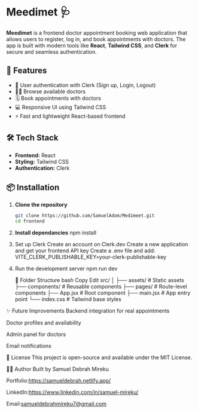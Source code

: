 # Meedimet 🩺

**Meedimet** is a frontend doctor appointment booking web application that allows users to register, log in, and book appointments with doctors. The app is built with modern tools like **React**, **Tailwind CSS**, and **Clerk** for secure and seamless authentication.

## 🚀 Features

- 🔐 User authentication with Clerk (Sign up, Login, Logout)
- 🧑‍⚕️ Browse available doctors
- 🗓️ Book appointments with doctors
- 💻 Responsive UI using Tailwind CSS
- ⚡ Fast and lightweight React-based frontend

## 🛠️ Tech Stack

- **Frontend:** React
- **Styling:** Tailwind CSS
- **Authentication:** Clerk


## 📦 Installation

1. **Clone the repository**

   ```bash
   git clone https://github.com/SamuelAdom/Medimeet.git
   cd frontend
2. **Install dependancies**
   npm install
   
3. Set up Clerk
   Create an account on Clerk.dev
  Create a new application and get your frontend API key
  Create a .env file and add: VITE_CLERK_PUBLISHABLE_KEY=your-clerk-publishable-key
4. Run the development server
   npm run dev

   🧾 Folder Structure
bash
Copy
Edit
src/
│
├── assets/               # Static assets
├── components/           # Reusable components
├── pages/                # Route-level components
├── App.jsx               # Root component
├── main.jsx              # App entry point
└── index.css             # Tailwind base styles

✨ Future Improvements
Backend integration for real appointments

Doctor profiles and availability

Admin panel for doctors

Email notifications

📄 License
This project is open-source and available under the MIT License.

🙋‍♂️ Author
Built by Samuel Debrah Mireku

Portfolio:https://samueldebrah.netlify.app/

LinkedIn:https://www.linkedin.com/in/samuel-mireku/

Email:samueldebrahmireku7@gmail.com
